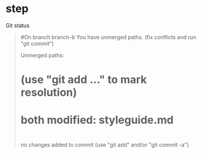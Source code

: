 # step
 Git status
> #On branch branch-b
> You have unmerged paths.
>   (fix conflicts and run "git commit")
>
> Unmerged paths:
> #   (use "git add ..." to mark resolution)
> #
> # both modified:      styleguide.md
> #
> no changes added to commit (use "git add" and/or "git commit -a")
